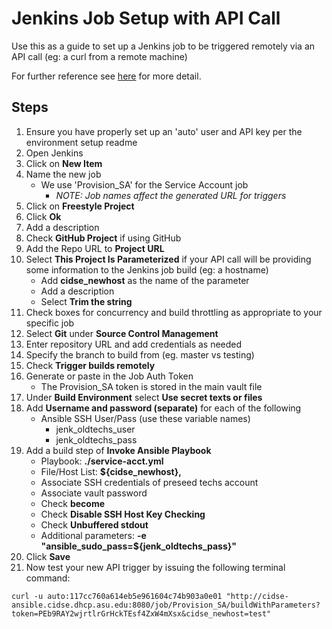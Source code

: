 # Jenkins Job Setup with API Call

Use this as a guide to set up a Jenkins job to be triggered remotely via an API call (eg: a curl from a remote machine)

For further reference see [here](https://humanwhocodes.com/blog/2015/10/triggering-jenkins-builds-by-url/) for more detail.

## Steps

1. Ensure you have properly set up an 'auto' user and API key per the environment setup readme
2. Open Jenkins
3. Click on **New Item**
4. Name the new job
    - We use 'Provision_SA' for the Service Account job
        - *NOTE: Job names affect the generated URL for triggers*  
5. Click on **Freestyle Project**
6. Click **Ok**
7. Add a description
8. Check **GitHub Project** if using GitHub
9. Add the Repo URL to **Project URL**
10. Select **This Project Is Parameterized** if your API call will be providing some information to the Jenkins job build (eg: a hostname)
    - Add **cidse_newhost** as the name of the parameter
    - Add a description
    - Select **Trim the string**
11.  Check boxes for concurrency and build throttling as appropriate to your specific job
12. Select **Git** under **Source Control Management**
13. Enter repository URL and add credentials as needed
14. Specify the branch to build from (eg. master vs testing)
15. Check **Trigger builds remotely**
16. Generate or paste in the Job Auth Token
    - The Provision_SA token is stored in the main vault file
17. Under **Build Environment** select **Use secret texts or files**
18. Add **Username and password (separate)** for each of the following
    - Ansible SSH User/Pass (use these variable names)
        - jenk_oldtechs_user
        - jenk_oldtechs_pass
19. Add a build step of **Invoke Ansible Playbook**
    - Playbook: **./service-acct.yml**
    - File/Host List: **${cidse_newhost},**
    - Associate SSH credentials of preseed techs account
    - Associate vault password
    - Check **become**
    - Check **Disable SSH Host Key Checking**
    - Check **Unbuffered stdout**
    - Additional parameters: **-e "ansible_sudo_pass=${jenk_oldtechs_pass}"**
20. Click **Save**
21. Now test your new API trigger by issuing the following terminal command:
```
curl -u auto:117cc760a614eb5e961604c74b903a0e01 "http://cidse-ansible.cidse.dhcp.asu.edu:8080/job/Provision_SA/buildWithParameters?token=PEb9RAY2wjrtlrGrHckTEsf4ZxW4mXsx&cidse_newhost=test"
```